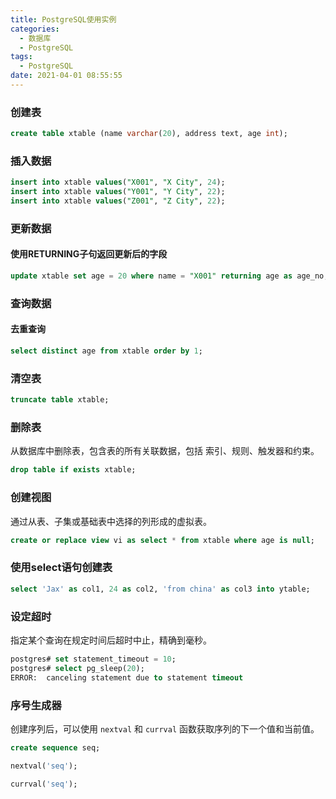 ```yaml
---
title: PostgreSQL使用实例
categories:
  - 数据库
  - PostgreSQL
tags:
  - PostgreSQL
date: 2021-04-01 08:55:55
---
```




### 创建表

```sql
create table xtable (name varchar(20), address text, age int);
```

### 插入数据

```sql
insert into xtable values("X001", "X City", 24);
insert into xtable values("Y001", "Y City", 22);
insert into xtable values("Z001", "Z City", 22);
```

### 更新数据

#### 使用RETURNING子句返回更新后的字段

```sql
update xtable set age = 20 where name = "X001" returning age as age_no;
```

### 查询数据

#### 去重查询

```sql
select distinct age from xtable order by 1;
```

###  清空表

```sql
truncate table xtable;
```

### 删除表

从数据库中删除表，包含表的所有关联数据，包括 索引、规则、触发器和约束。

```sql
drop table if exists xtable;
```

### 创建视图

通过从表、子集或基础表中选择的列形成的虚拟表。

```sql
create or replace view vi as select * from xtable where age is null;
```

### 使用select语句创建表

```sql
select 'Jax' as col1, 24 as col2, 'from china' as col3 into ytable;
```

### 设定超时

指定某个查询在规定时间后超时中止，精确到毫秒。

```sql
postgres# set statement_timeout = 10;
postgres# select pg_sleep(20);
ERROR:  canceling statement due to statement timeout
```

### 序号生成器

创建序列后，可以使用 `nextval` 和 `currval` 函数获取序列的下一个值和当前值。

```sql
create sequence seq;

nextval('seq');

currval('seq');
```





